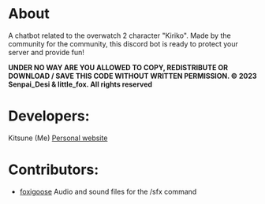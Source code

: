 # About
A chatbot related to the overwatch 2 character "Kiriko". 
Made by the community for the community, this discord bot is ready to protect your server and provide fun!

**UNDER NO WAY ARE YOU ALLOWED TO COPY, REDISTRIBUTE OR DOWNLOAD / SAVE THIS CODE WITHOUT WRITTEN PERMISSION. © 2023 Senpai_Desi & little_fox. All rights reserved**


# Developers:
Kitsune (Me)
[Personal website](https://yokaigroup.gg)


# Contributors:
- [foxigoose](https://twitter.com/LoxiGoose) Audio and sound files for the /sfx command
